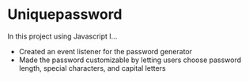 # Uniquepassword
In this project using Javascript I...
- Created an event listener for the password generator
- Made the password customizable by letting users choose password length, special characters, and capital letters

